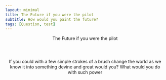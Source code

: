```yaml
---
layout: minimal
title: The Future if you were the pilot 
subtitle: How would you paint the future?
tags: [Question, test]
---
```

<title> The Future if you were the pilot </title>

<header> The Future if you were the pilot </header>

<p style="text-align: center;"> If you could with a few simple strokes of a brush change the world as we know it into something devine and great would you?
What would you do with such power 
</p>
